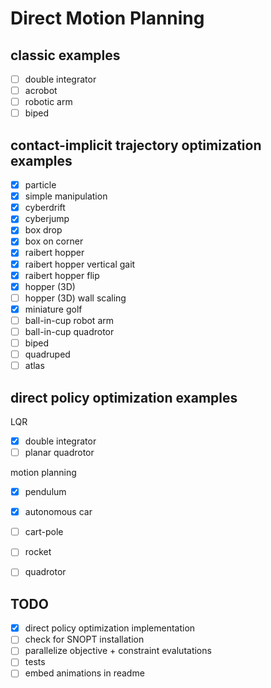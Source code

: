 # Direct Motion Planning

## classic examples
- [ ] double integrator
- [ ] acrobot
- [ ] robotic arm
- [ ] biped

## contact-implicit trajectory optimization examples
- [X] particle
- [X] simple manipulation
- [X] cyberdrift
- [X] cyberjump
- [X] box drop
- [X] box on corner
- [X] raibert hopper
- [X] raibert hopper vertical gait
- [X] raibert hopper flip
- [X] hopper (3D)
- [ ] hopper (3D) wall scaling
- [X] miniature golf
- [ ] ball-in-cup robot arm
- [ ] ball-in-cup quadrotor
- [ ] biped
- [ ] quadruped
- [ ] atlas

## direct policy optimization examples
LQR
- [X] double integrator
- [ ] planar quadrotor

motion planning
- [X] pendulum
- [X] autonomous car
- [ ] cart-pole
- [ ] rocket
- [ ] quadrotor


## TODO
- [X] direct policy optimization implementation
- [ ] check for SNOPT installation
- [ ] parallelize objective + constraint evalutations
- [ ] tests
- [ ] embed animations in readme
